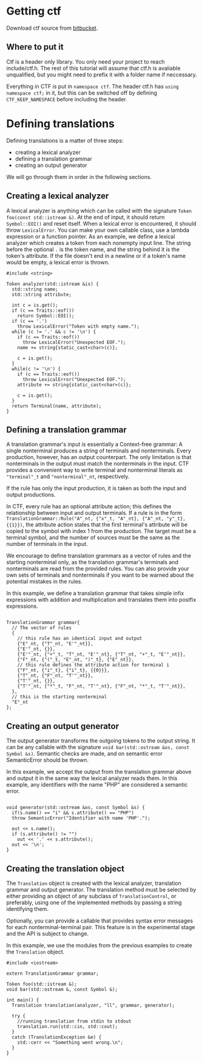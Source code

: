 # Getting ctf

Download ctf source from [bitbucket](https://bitbucket.org/RadekVit/ctf/src).

## Where to put it

Ctf is a header only library. You only need your project to reach include/ctf.h.
The rest of this tutorial will assume that ctf.h is avaliable unqualified, but you might need to prefix it with a folder name if neccessary.

Everything in CTF is put in `namespace ctf`. The header ctf.h has `using namespace ctf;` in it, but this can be switched off by defining `CTF_KEEP_NAMESPACE` before including the header.

# Defining translations

Defining translations is a matter of three steps:
 * creating a lexical analyzer
 * defining a translation grammar
 * creating an output generator

We will go through them in order in the following sections.

## Creating a lexical analyzer

A lexical analyzer is anything which can be called with the signature `Token foo(const std::istream &)`. At the end of input, it should return `Symbol::EOI()` and reset itself. When a lexical error is encountered, it should throw `LexicalError`.
You can make your own callable class, use a lambda expression or a function pointer. As an example, we define a lexical analyzer which creates a token from each nonempty input line. The string before the optional `.` is the token name, and the string behind it is the token's attribute. If the file doesn't end in a newline or if a token's name would be empty, a lexical error is thrown.

```#include<ctf.h>
#include <string>

Token analyzer(std::istream &is) {
  std::string name;
  std::string attribute;

  int c = is.get();
  if (c == Traits::eof())
    return Symbol::EOI();
  if (c == '.')
    throw LexicalError("Token with empty name.");
  while (c != '.' && c != '\n') {
    if (c == Traits::eof())
      throw LexicalError("Unexpected EOF.");
	name += string{static_cast<char>(c)};

	c = is.get();
  }
  while(c != '\n') {
    if (c == Traits::eof())
      throw LexicalError("Unexpected EOF.");
    attribute += string{static_cast<char>(c)};

    c = is.get();
  }
  return Terminal(name, attribute);
}
```

## Defining a translation grammar

A translation grammar's input is essentially a Context-free grammar: A single nonterminal produces a string of terminals and nonterminals. Every production, however, has an output counterpart. The only limitation is that nonterminals in the output must match the nonterminals in the input. CTF provides a convenient way to write terminal and nonterminal literals as `"terminal"_t` and `"nonterminal"_nt`, respectively.


If the rule has only the input production, it is taken as both the input and output productions.

In CTF, every rule has an optional attribute action; this defines the relationship between input and output terminals. If a rule is in the form `TranslationGrammar::Rule("A"_nt, {"x"_t, "A"_nt}, {"A"_nt, "y"_t}, {{1}})`, the attribute action states that the first terminal's attribute will be copied to the symbol with index 1 from the production. The target must be a terminal symbol, and the number of sources must be the same as the number of terminals in the input.

We encourage to define translation grammars as a vector of rules and the starting nonterminal only, as the translation grammar's terminals and nonterminals are read from the provided rules. You can also provide your own sets of terminals and nonterminals if you want to be warned about the potential mistakes in the rules.

In this example, we define a translation grammar that takes simple infix expressions with addition and multiplication and translates them into postfix expressions.

```#include <ctf.h>

TranslationGrammar grammar{
  // The vector of rules
  {
	// this rule has an identical input and output
    {"E"_nt, {"T"_nt, "E'"_nt}},
    {"E'"_nt, {}},
    {"E'"_nt, {"+"_t, "T"_nt, "E'"_nt}, {"T"_nt, "+"_t, "E'"_nt}},
    {"F"_nt, {"("_t, "E"_nt, ")"_t}, {"E"_nt}},
	// this rule defines the attribute action for terminal i
    {"F"_nt, {"i"_t}, {"i"_t}, {{0}}},
    {"T"_nt, {"F"_nt, "T'"_nt}},
    {"T'"_nt, {}},
    {"T'"_nt, {"*"_t, "F"_nt, "T'"_nt}, {"F"_nt, "*"_t, "T'"_nt}},
  },
  // this is the starting nonterminal
  "E"_nt
};
```

## Creating an output generator

The output generator transforms the outgoing tokens to the output string. It can be any callable with the signature `void bar(std::ostream &os, const Symbol &s)`. Semantic checks are made, and on semantic error SemanticError should be thrown.

In this example, we accept the output from the translation grammar above and output it in the same way the lexical analyzer reads them. In this example, any identifiers with the name "PHP" are considered a semantic error.

```#include <ctf.h>

void generator(std::ostream &os, const Symbol &s) {
  if(s.name() == "i" && s.attribute() == "PHP")
  throw SemanticError("Identifier with name 'PHP'.");

  out << s.name();
  if (s.attribute() != "")
    out << '.' << s.attribute();
  out << '\n';
}
```

## Creating the translation object

The `Translation` object is created with the lexical analyzer, translation grammar and output generator. The translation method must be selected by either providing an object of any subclass of `TranslationControl`, or preferably, using one of the implemented methods by passing a string identifying them.

Optionally, you can provide a callable that provides syntax error messages for each nonterminal-terminal pair. This feature is in the experimental stage and the API is subject to change.

In this example, we use the modules from the previous examples to create the `Translation` object.

```#include <ctf.h>
#include <iostream>

extern TranslationGrammar grammar;

Token foo(std::istream &);
void bar(std::ostream &, const Symbol &);

int main() {
  Translation translation(analyzer, "ll", grammar, generator);

  try {
    //running translation from stdin to stdout
    translation.run(std::cin, std::cout);
  }
  catch (TranslationException &e) {
    std::cerr << "Something went wrong.\n";
  }
}
